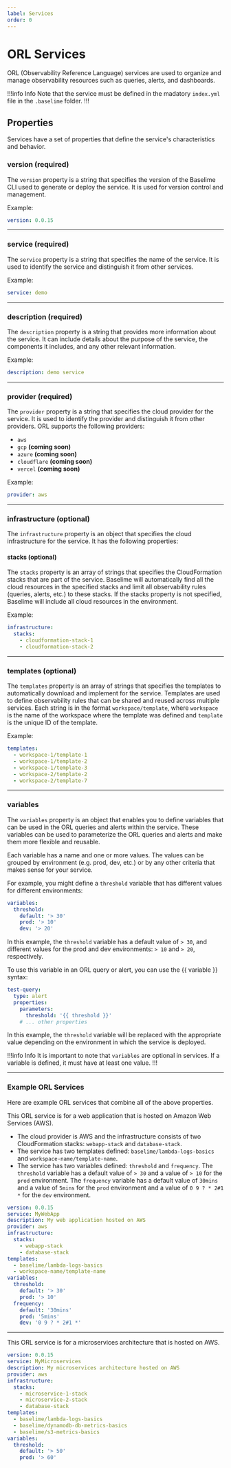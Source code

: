 ```yaml
---
label: Services
order: 0
---
```


# ORL Services

ORL (Observability Reference Language) services are used to organize and manage observability resources such as queries, alerts, and dashboards.

!!!info Info
Note that the service must be defined in the madatory `index.yml` file in the `.baselime` folder.
!!!

## Properties

Services have a set of properties that define the service's characteristics and behavior.

### version (required)

The `version` property is a string that specifies the version of the Baselime CLI used to generate or deploy the service. It is used for version control and management.

Example: 

```yaml # :icon-code: .baselime/index.yml
version: 0.0.15
```

---

### service (required)

The `service` property is a string that specifies the name of the service. It is used to identify the service and distinguish it from other services.

Example: 

```yaml # :icon-code: .baselime/index.yml
service: demo
```

---

### description (required)

The `description` property is a string that provides more information about the service. It can include details about the purpose of the service, the components it includes, and any other relevant information.

Example: 

```yaml # :icon-code: .baselime/index.yml
description: demo service
```

---

### provider (required)

The `provider` property is a string that specifies the cloud provider for the service. It is used to identify the provider and distinguish it from other providers. ORL supports the following providers:

- `aws`
- `gcp` **(coming soon)**
- `azure` **(coming soon)**
- `cloudflare` **(coming soon)**
- `vercel` **(coming soon)**

Example: 

```yaml # :icon-code: .baselime/index.yml
provider: aws
```

---

### infrastructure (optional)

The `infrastructure` property is an object that specifies the cloud infrastructure for the service. It has the following properties:

#### stacks (optional)

The `stacks` property is an array of strings that specifies the CloudFormation stacks that are part of the service. Baselime will automatically find all the cloud resources in the specified stacks and limit all observability rules (queries, alerts, etc.) to these stacks. If the stacks property is not specified, Baselime will include all cloud resources in the environment.

Example: 

```yaml # :icon-code: .baselime/index.yml
infrastructure:
  stacks:
    - cloudformation-stack-1
    - cloudformation-stack-2
```

---

### templates (optional)

The `templates` property is an array of strings that specifies the templates to automatically download and implement for the service. Templates are used to define observability rules that can be shared and reused across multiple services. Each string is in the format `workspace/template`, where `workspace` is the name of the workspace where the template was defined and `template` is the unique ID of the template.

Example:


```yaml # :icon-code: .baselime/index.yml
templates:
  - workspace-1/template-1
  - workspace-1/template-2
  - workspace-1/template-3
  - workspace-2/template-2
  - workspace-2/template-7
```

---

### variables

The `variables` property is an object that enables you to define variables that can be used in the ORL queries and alerts within the service. These variables can be used to parameterize the ORL queries and alerts and make them more flexible and reusable.

Each variable has a name and one or more values. The values can be grouped by environment (e.g. prod, dev, etc.) or by any other criteria that makes sense for your service.

For example, you might define a `threshold` variable that has different values for different environments:

```yaml # :icon-code: .baselime/index.yml
variables:
  threshold:
    default: '> 30'
    prod: '> 10'
    dev: '> 20'
```

In this example, the `threshold` variable has a default value of `> 30`, and different values for the prod and dev environments: `> 10` and `> 20`, respectively.

To use this variable in an ORL query or alert, you can use the {{ variable }} syntax:

```yaml # :icon-code: .baselime/index.yml
test-query:
  type: alert
  properties:
    parameters:
      threshold: '{{ threshold }}'
    # ... other properties
```
In this example, the `threshold` variable will be replaced with the appropriate value depending on the environment in which the service is deployed.

!!!info Info
It is important to note that `variables` are optional in services. If a variable is defined, it must have at least one value.
!!!

---

### Example ORL Services

Here are example ORL services that combine all of the above properties.

This ORL service is for a web application that is hosted on Amazon Web Services (AWS).

- The cloud provider is AWS and the infrastructure consists of two CloudFormation stacks: `webapp-stack` and `database-stack`.
- The service has two templates defined: `baselime/lambda-logs-basics` and `workspace-name/template-name`.
- The service has two variables defined: `threshold` and `frequency`. The `threshold` variable has a default value of `> 30` and a value of `> 10` for the `prod` environment. The `frequency` variable has a default value of `30mins` and a value of `5mins` for the `prod` environment and a value of `0 9 ? * 2#1 *` for the `dev` environment.


```yaml # :icon-code: .baselime/index.yml
version: 0.0.15
service: MyWebApp
description: My web application hosted on AWS
provider: aws
infrastructure:
  stacks:
    - webapp-stack
    - database-stack
templates:
  - baselime/lambda-logs-basics
  - workspace-name/template-name
variables:
  threshold:
    default: '> 30'
    prod: '> 10'
  frequency: 
    default: '30mins'
    prod: '5mins'
    dev: '0 9 ? * 2#1 *'
```

--- 

This ORL service is for a microservices architecture that is hosted on AWS.

```yaml # :icon-code: .baselime/index.yml
version: 0.0.15
service: MyMicroservices
description: My microservices architecture hosted on AWS
provider: aws
infrastructure:
  stacks:
    - microservice-1-stack
    - microservice-2-stack
    - database-stack
templates:
  - baselime/lambda-logs-basics
  - baselime/dynamodb-db-metrics-basics
  - baselime/s3-metrics-basics
variables:
  threshold:
    default: '> 50'
    prod: '> 60'
```



